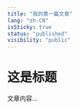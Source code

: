 ```yaml
---
title: "我的第一篇文章"
lang: "zh-CN"
isSticky: true
status: "published"
visibility: "public"
---
```

# 这是标题

文章内容...